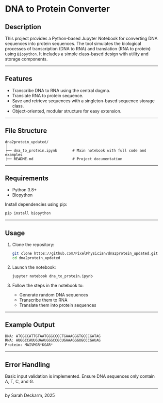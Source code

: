 # DNA to Protein Converter

## Description
This project provides a Python-based Jupyter Notebook for converting DNA sequences into protein sequences. The tool simulates the biological processes of transcription (DNA to RNA) and translation (RNA to protein) using `Biopython`.
It includes a simple class-based design with utility and storage components.

---

## Features
- Transcribe DNA to RNA using the central dogma.
- Translate RNA to protein sequence.
- Save and retrieve sequences with a singleton-based sequence storage class.
- Object-oriented, modular structure for easy extension.

---

## File Structure
```
dna2protein_updated/
│
├── dna_to_protein.ipynb       # Main notebook with full code and examples
├── README.md                  # Project documentation
```

---

## Requirements
- Python 3.8+
- Biopython

Install dependencies using pip:

```bash
pip install biopython
```

---

## Usage
1. Clone the repository:
   ```bash
   git clone https://github.com/PixelPhysician/dna2protein_updated.git
   cd dna2protein_updated
   ```

2. Launch the notebook:
   ```bash
   jupyter notebook dna_to_protein.ipynb
   ```

3. Follow the steps in the notebook to:
   - Generate random DNA sequences
   - Transcribe them to RNA
   - Translate them into protein sequences

---

## Example Output

```python
DNA: ATGGCCATTGTAATGGGCCGCTGAAAGGGTGCCCGATAG
RNA: AUGGCCAUUGUAAUGGGCCGCUGAAAGGGUGCCCGAUAG
Protein: MAIVMGR*KGAR*
```

---

## Error Handling
Basic input validation is implemented. Ensure DNA sequences only contain A, T, C, and G.

---

by Sarah Deckarm, 2025
